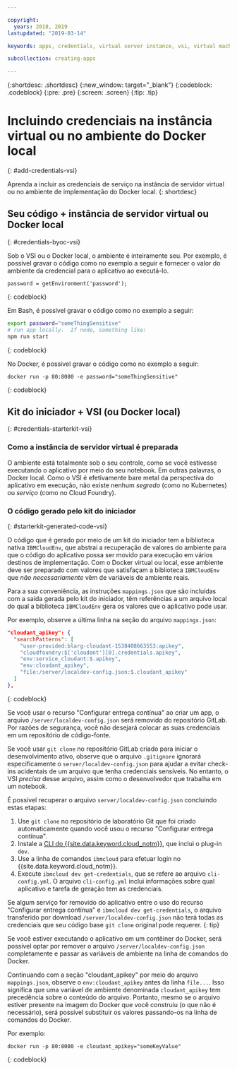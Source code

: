 ```yaml
---

copyright:
  years: 2018, 2019
lastupdated: "2019-03-14"

keywords: apps, credentials, virtual server instance, vsi, virtual machine, vm

subcollection: creating-apps

---
```


{:shortdesc: .shortdesc}
{:new_window: target="_blank"}
{:codeblock: .codeblock}
{:pre: .pre}
{:screen: .screen}
{:tip: .tip}

# Incluindo credenciais na instância virtual ou no ambiente do Docker local
{: #add-credentials-vsi}

Aprenda a incluir as credenciais de serviço na instância de servidor virtual ou no ambiente de implementação
do Docker local.
{: shortdesc}

## Seu código + instância de servidor virtual ou Docker local
{: #credentials-byoc-vsi}

Sob o VSI ou o Docker local, o ambiente é inteiramente seu. Por exemplo, é possível gravar o código como no
exemplo a seguir e fornecer o valor do ambiente da credencial para o aplicativo ao executá-lo.
```
password = getEnvironment('password');
```
{: codeblock}

Em Bash, é possível gravar o código como no exemplo a seguir:
```bash
export password="someThingSensitive"
# run app locally.  If node, something like:
npm run start
```
{: codeblock}

No Docker, é possível gravar o código como no exemplo a seguir:
```
docker run -p 80:8080 -e password="someThingSensitive"
```
{: codeblock}

## Kit do iniciador + VSI (ou Docker local)
{: #credentials-starterkit-vsi}

### Como a instância de servidor virtual é preparada

O ambiente está totalmente sob o seu controle, como se você estivesse executando o aplicativo por meio do seu notebook. Em outras palavras, o Docker local. Como o VSI é efetivamente bare metal da perspectiva do aplicativo
em execução, não existe nenhum _segredo_ (como no Kubernetes) ou _serviço_ (como no Cloud
Foundry).

### O código gerado pelo kit do iniciador
{: #starterkit-generated-code-vsi}

O código que é gerado por meio de um kit do iniciador tem a biblioteca nativa `IBMCloudEnv`, que abstrai a recuperação de valores do ambiente para que o código do aplicativo possa ser movido para execução em vários destinos de implementação. Com o Docker virtual ou local, esse ambiente deve ser preparado com valores que
satisfaçam a biblioteca `IBMCloudEnv` que _não necessariamente_ vêm de variáveis de
ambiente reais.

Para a sua conveniência, as instruções `mappings.json` que são incluídas com a saída gerada
pelo kit do iniciador, têm referências a um arquivo local do qual a biblioteca `IBMCloudEnv` gera os valores que o aplicativo pode usar.

Por exemplo, observe a última linha na seção do arquivo `mappings.json`:
```json
"cloudant_apikey": {
  "searchPatterns": [
    "user-provided:blarg-cloudant-1538408663553:apikey",
    "cloudfoundry:$['cloudant'][0].credentials.apikey",
    "env:service_cloudant:$.apikey",
    "env:cloudant_apikey",
    "file:/server/localdev-config.json:$.cloudant_apikey"
  ]
},
```
{: codeblock}

Se você usar o recurso "Configurar entrega contínua" ao criar um app, o arquivo `/server/localdev-config.json` será removido do repositório GitLab. Por razões de segurança, você não desejará colocar as suas credenciais em um repositório de código-fonte.

Se você usar `git clone` no repositório GitLab criado para iniciar o desenvolvimento ativo,
observe que o arquivo `.gitignore` ignorará especificamente o `server/localdev-config.json` para ajudar a evitar check-ins acidentais de um arquivo que tenha
credenciais sensíveis. No entanto, o VSI _precisa_ desse arquivo, assim como o desenvolvedor que
trabalha em um notebook.

É possível recuperar o arquivo `server/localdev-config.json` concluindo estas etapas:

1. Use `git clone` no repositório de laboratório Git que foi criado automaticamente quando você usou o recurso "Configurar entrega contínua".
2. Instale a [CLI do {{site.data.keyword.cloud_notm}}](/docs/cli?topic=cloud-cli-ibmcloud-cli), que inclui o plug-in `dev`.
3. Use a linha de comandos `ibmcloud` para efetuar login no {{site.data.keyword.cloud_notm}}.
4. Execute `ibmcloud dev get-credentials`, que se refere ao arquivo `cli-config.yml`. O arquivo `cli-config.yml` inclui informações sobre qual aplicativo e tarefa de geração tem as
credenciais.

Se algum serviço for removido do aplicativo entre o uso do recurso "Configurar entrega contínua" e `ibmcloud dev get-credentials`, o arquivo transferido por download `/server/localdev-config.json` não terá todas as credenciais que seu código base `git clone` original pode requerer.
{: tip}

Se você estiver executando o aplicativo em um contêiner do Docker, será possível optar por remover o arquivo `/server/localdev-config.json` completamente e passar as variáveis de ambiente na linha de comandos
do Docker.

Continuando com a seção "cloudant_apikey" por meio do arquivo `mappings.json`, observe o
`env:cloudant_apikey` antes da linha `file...`. Isso significa que uma variável de ambiente denominada `cloudant_apikey` tem precedência sobre o conteúdo do arquivo. Portanto, mesmo se o arquivo estiver presente na imagem do Docker que você construiu (o que não é necessário), será possível
substituir os valores passando-os na linha de comandos do Docker.

Por exemplo:
```
docker run -p 80:8080 -e cloudant_apikey="someKeyValue"
```
{: codeblock}
